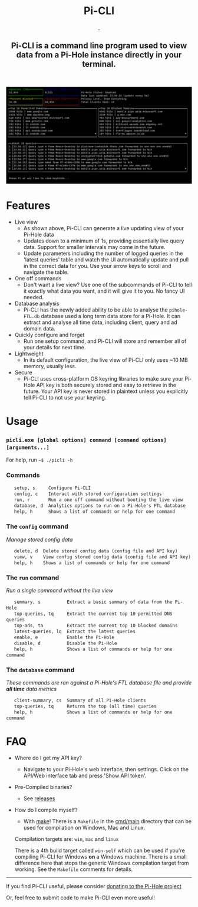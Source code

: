 <h1 align="center">Pi-CLI</h1>

<p align="center">
    <a href="https://github.com/Reeceeboii/Pi-CLI/actions/workflows/codeql-analysis.yml">
        <img src="https://github.com/Reeceeboii/Pi-CLI/actions/workflows/codeql-analysis.yml/badge.svg?branch=master" alt=""/>
    </a>
        <a href="https://goreportcard.com/report/github.com/Reeceeboii/Pi-CLI">
        <img src="https://goreportcard.com/badge/github.com/Reeceeboii/Pi-CLI" alt=""/>
    </a>
</p>

<h2 align="center">Pi-CLI is a command line program used to view data from a Pi-Hole instance directly in your terminal.</h2>

<br/>

![terminal](./img/live-view.png)

# Features

- Live view
  - As shown above, Pi-CLI can generate a live updating view of your Pi-Hole data
  - Updates down to a minimum of 1s, providing essentially live query data. Support for smaller intervals may come in the future.
  - Update parameters including the number of logged queries in the 'latest queries' table and watch the UI automatically update and pull in the correct data for you. Use your arrow keys to scroll and navigate the table.
- One off commands
  - Don't want a live view? Use one of the subcommands of Pi-CLI to tell it exactly what data you want, and it will give it to you. No fancy UI needed.
- Database analysis
  - Pi-CLI has the newly added ability to be able to analyse the `pihole-FTL.db` database used a long term data store
    for a Pi-Hole. It can extract and analyse all time data, including client, query and ad domain data.
- Quickly configure and forget
  - Run one setup command, and Pi-CLI will store and remember all of your details for next time.
- Lightweight
  - In its default configuration, the live view of Pi-CLI only uses ~10 MB memory, usually less.
- Secure
  - Pi-CLI uses cross-platform OS keyring libraries to make sure your Pi-Hole API key is both securely stored and easy to retrieve in the future. Your API key is never stored in plaintext unless you explicitly tell Pi-CLI to not use your keyring.

# Usage

### ` picli.exe [global options] command [command options] [arguments...] `

For help, run `~$ ./picli -h`

### Commands

```
   setup, s     Configure Pi-CLI
   config, c    Interact with stored configuration settings
   run, r       Run a one off command without booting the live view
   database, d  Analytics options to run on a Pi-Hole's FTL database
   help, h      Shows a list of commands or help for one command
```

### The `config` command

_Manage stored config data_

```
   delete, d  Delete stored config data (config file and API key)
   view, v    View config stored config data (config file and API key)
   help, h    Shows a list of commands or help for one command
```

### The `run` command

_Run a single command without the live view_

```
   summary, s          Extract a basic summary of data from the Pi-Hole
   top-queries, tq     Extract the current top 10 permitted DNS queries
   top-ads, ta         Extract the current top 10 blocked domains
   latest-queries, lq  Extract the latest queries
   enable, e           Enable the Pi-Hole
   disable, d          Disable the Pi-Hole
   help, h             Shows a list of commands or help for one command
```

### The `database` command

_These commands are ran against a Pi-Hole's FTL database file and provide **all time** data metrics_

```
   client-summary, cs  Summary of all Pi-Hole clients
   top-queries, tq     Returns the top (all time) queries
   help, h             Shows a list of commands or help for one command
```

# FAQ

- Where do I get my API key?
  - Navigate to your Pi-Hole's web interface, then settings. Click on the API/Web interface tab and press
    'Show API token'.
- Pre-Compiled binaries?
  - See [releases](https://github.com/Reeceeboii/Pi-CLI/releases)
- How do I compile myself?

  - With [make](https://www.gnu.org/software/make/)! There is a `Makefile` in the
    [cmd/main](https://github.com/Reeceeboii/Pi-CLI/tree/master/cmd/main) directory that can be used for compilation
    on Windows, Mac and Linux.

  Compilation targets are: `win`, `mac` and `linux`

  There is a 4th build target called `win-self` which can be used if you're compiling Pi-CLI for Windows **on** a
  Windows machine. There is a small difference here that stops the generic Windows compilation target from working.
  See the `Makefile` comments for details.

---

If you find Pi-CLI useful, please consider [donating to the Pi-Hole project](https://pi-hole.net/donate/)

Or, feel free to submit code to make Pi-CLI even more useful!
